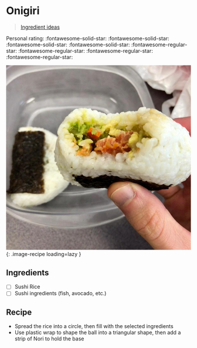 # Onigiri

> [Ingredient ideas](http://wildgreensandsardines.com/2015/06/smoked-salmon-onigiri.html)

<!-- {cts} rating=1; (User can specify rating on scale of 1-5) -->

Personal rating: :fontawesome-solid-star: :fontawesome-solid-star: :fontawesome-solid-star: :fontawesome-solid-star: :fontawesome-regular-star: :fontawesome-regular-star: :fontawesome-regular-star: :fontawesome-regular-star:

<!-- {cte} -->

<!-- {cts} name_image=onigiri.jpg; (User can specify image name) -->

![onigiri.jpg](./onigiri.jpg){: .image-recipe loading=lazy }

<!-- {cte} -->

## Ingredients

- [ ] Sushi Rice
- [ ] Sushi ingredients (fish, avocado, etc.)

## Recipe

- Spread the rice into a circle, then fill with the selected ingredients
- Use plastic wrap to shape the ball into a triangular shape, then add a strip of Nori to hold the base
